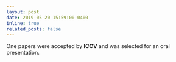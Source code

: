 ```yaml
---
layout: post
date: 2019-05-20 15:59:00-0400
inline: true
related_posts: false
---
```


One papers were accepted by **ICCV** and was selected for an oral presentation.